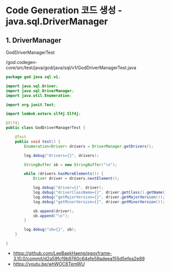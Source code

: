 # Code Generation 코드 생성 - java.sql.DriverManager

## 1. DriverManager

GodDriverManagerTest

/god.codegen-core/src/test/java/god/java/sql/v1/GodDriverManagerTest.java

```java
package god.java.sql.v1;

import java.sql.Driver;
import java.sql.DriverManager;
import java.util.Enumeration;

import org.junit.Test;

import lombok.extern.slf4j.Slf4j;

@Slf4j
public class GodDriverManagerTest {

	@Test
	public void test() {
		Enumeration<Driver> drivers = DriverManager.getDrivers();

		log.debug("drivers={}", drivers);

		StringBuffer sb = new StringBuffer("\n");

		while (drivers.hasMoreElements()) {
			Driver driver = drivers.nextElement();

			log.debug("driver={}", driver);
			log.debug("driverClassName={}", driver.getClass().getName());
			log.debug("getMajorVersion={}", driver.getMajorVersion());
			log.debug("getMinorVersion={}", driver.getMinorVersion());

			sb.append(driver);
			sb.append("\n");
		}

		log.debug("sb={}", sb);
	}

}
```

- https://github.com/LeeBaekHaeng/egovframe-3.10.0/commit/d2a59fcf9b9760c64efe59adeea155d5efea2e89
- https://youtu.be/whWOC6TemWU
